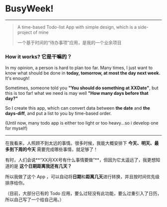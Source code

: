 # BusyWeek! 
---

> A time-based Todo-list App with simple design, which is a side-project of mine
> 
> 一个基于时间的“待办事项”应用，是我的一个业余项目



### How it works?  它是干嘛的？


In my opinion, a person is hard to plan too far. Many times, I just want to know what should be done in **today, tomorrow, at most the day next week.** It's enough!  

Sometimes, someone told you **"You should do something at XXDate"**, but this is too far! what we need is may well **"How many days before that day?"**

So I create this app, which can convert data between **the date** and **the days-diff**, and put a list to you by time-based order.

(Until now, many todo app is either too light or too heavy...so i develop one for myself)


---

在我看来，人照顾不到太远的事情。很多时候，我能大概安排下 **今天、明天、最多到下周的今天** 需要完成哪些事情，就足够了！  

有时，人们会说**“XX月XX号有什么事情要做”**，但因为它太遥远了，我更想知道的是 **这个日期距离我还有几天？**

所以我做了这个 App ，可以自动将**日期**和**距离几天**进行转换，并且按时间优先级排序给你。

（目前，大部分已有的 Todo 应用，要么过轻没有此功能，要么过重引入了日历，所以自己写了一个给自己用。）
